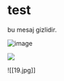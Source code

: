 # test

bu mesaj gizlidir.


![image](https://user-images.githubusercontent.com/13157446/117335528-ed5b0680-aea3-11eb-8093-3cdfecc1dc4f.png)

![](https://github.com/canadaduane/vscode-notes/blob/master/images/vscode-notes-sample.png?raw=true)

![[19.jpg]]